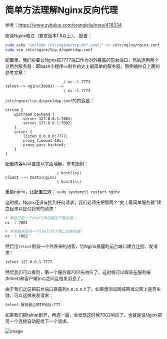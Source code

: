 # 简单方法理解Nginx反向代理

参考：https://www.zybuluo.com/orangleliu/note/478334

安装Nginx略过（要求版本1.9以上）。
配置：
```sh
sudo echo "include /etc/nginx/tcp.d/*.conf;" >> /etc/nginx/nginx.conf
sudo vim /etc/nginx/tcp.d/openldap.conf
```

配置里，我们将要让Nginx把7777端口作为对外暴露的前台端口，然后选用两个让后台服务器：即bash小程序`nc`制作的史上最简单的服务器。图例摘抄自上面的参考文章：
```
                          / nc -l 7773
telnet--> nginx(30003) -->
                          \ nc -l 7774
```

`/etc/nginx/tcp.d/openldap.conf`的内容是：
```config
stream {
    upstream backend {
        server 127.0.0.1:7001;
        server 127.0.0.1:7002;
    }
    server {
        listen 0.0.0.0:7777;
        proxy_timeout 10s;
        proxy_pass backend;
    }
}
```
配置内容可以直接从字面理解。参考图例：
```
                       / host2(ss)
client --> host1(nginx) 
                       \ host3(ss)
```

重启nginx，让配置生效： `sudo systemctl restart nginx`

这时候，Nginx还没有接到任何请求，我们必须先把那两个“史上最简单服务器”建立起来以应付将来的请求：
```sh
# 单独开启一个shell来创建这个服务器：
nc -l 7001

# 再单独开启另一个shell作为第二台服务器：
nc -l 7002
```

然后用`telnet`假装一个外界来的访客，给Nginx暴露的前台端口建立连接、发请求：
```sh
telnet 127.0.0.1 7777
```
然后我们可以看到，第一个服务器7001先响应了。这时候可以假装在服务端(telnet)和客户端(nc)之间互相发消息了。

由于我们之前把前台端口暴露到`0.0.0.0`上了，如果想测试局域网或公网上是否生效，可以这样来发请求：
```sh
telnet 服务器公网IP地址:777
```

如果我们把telnet断开，再连一遍，会发现这时候7002响应了。也就是说Nginx把另一个连接自动配给下一个请求。

![image](https://user-images.githubusercontent.com/14041622/74530990-68b25e80-4f66-11ea-8da5-51db74485e75.png)

